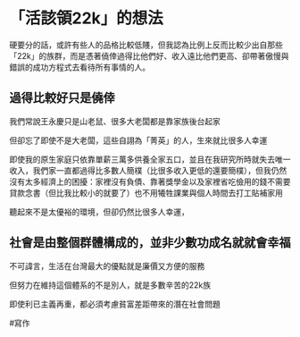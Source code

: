 # 「活該領22k」的想法

硬要分的話，或許有些人的品格比較低賤，但我認為比例上反而比較少出自那些「22k」的族群，而是憑著僥倖過得比他們好、收入遠比他們更高、卻帶著傲慢與錯誤的成功方程式去看待所有事情的人。

## 過得比較好只是僥倖
我們常說王永慶只是山老鼠、很多大老闆都是靠家族後台起家

但卻忘了即使不是大老闆，這些自詡為「菁英」的人，生來就比很多人幸運

即使我的原生家庭只依靠單薪三萬多供養全家五口，並且在我研究所時就失去唯一收入，我們家一直都過得比多數人簡樸（比很多收入更低的還要簡樸），但我仍然沒有太多經濟上的困擾：家裡沒有負債、靠著獎學金以及家裡省吃儉用的錢不需要貸款念書（但比我比較小的就要了）也不用犧牲課業與個人時間去打工貼補家用

聽起來不是太優裕的環境，但卻仍然比很多人幸運，


## 社會是由整個群體構成的，並非少數功成名就就會幸福
不可諱言，生活在台灣最大的優點就是廉價又方便的服務

但努力在維持這個體系的不是別人，就是多數辛苦的22k族

即使利已主義再重，都必須考慮貧富差距帶來的潛在社會問題

#寫作